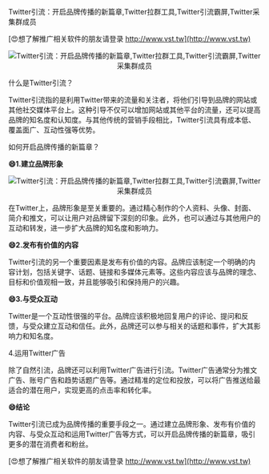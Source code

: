 Twitter引流：开启品牌传播的新篇章,Twitter拉群工具,Twitter引流霸屏,Twitter采集群成员

[😍想了解推广相关软件的朋友请登录 http://www.vst.tw](http://www.vst.tw)

 <center><img src="https://vst.tw/MP4/tuiguang/png/3.png" alt="Twitter引流：开启品牌传播的新篇章,Twitter拉群工具,Twitter引流霸屏,Twitter采集群成员"></center>

什么是Twitter引流？

Twitter引流指的是利用Twitter带来的流量和关注者，将他们引导到品牌的网站或其他社交媒体平台上。这种引导不仅可以增加网站或其他平台的流量，还可以提高品牌的知名度和认知度。与其他传统的营销手段相比，Twitter引流具有成本低、覆盖面广、互动性强等优势。

如何开启品牌传播的新篇章？

**😄1.建立品牌形象**

 <center><img src="https://vst.tw/MP4/tuiguang/png/2.png" alt="Twitter引流：开启品牌传播的新篇章,Twitter拉群工具,Twitter引流霸屏,Twitter采集群成员"></center>

在Twitter上，品牌形象是至关重要的。通过精心制作的个人资料、头像、封面、简介和推文，可以让用户对品牌留下深刻的印象。此外，也可以通过与其他用户的互动和转发，进一步扩大品牌的知名度和影响力。

**😄2.发布有价值的内容**

Twitter引流的另一个重要因素是发布有价值的内容。品牌应该制定一个明确的内容计划，包括关键字、话题、链接和多媒体元素等。这些内容应该与品牌的理念、目标和价值观相一致，并且能够吸引和保持用户的兴趣。

**😄3.与受众互动**

Twitter是一个互动性很强的平台。品牌应该积极地回复用户的评论、提问和反馈，与受众建立互动和信任。此外，品牌还可以参与相关的话题和事件，扩大其影响力和知名度。

4.运用Twitter广告

除了自然引流，品牌还可以利用Twitter广告进行引流。Twitter广告通常分为推文广告、账号广告和趋势话题广告等。通过精准的定位和投放，可以将广告推送给最适合的潜在用户，实现更高的点击率和转化率。

**😄结论**

Twitter引流已成为品牌传播的重要手段之一。通过建立品牌形象、发布有价值的内容、与受众互动和运用Twitter广告等方式，可以开启品牌传播的新篇章，吸引更多的潜在消费者和粉丝。

[😍想了解推广相关软件的朋友请登录 http://www.vst.tw](http://www.vst.tw)



